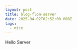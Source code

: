 ```yaml
---
layout: post
title: blog-flom-server
date: 2025-04-02T02:52:00.000Z
tags:
  - nice
---
```

Hello Server
